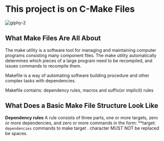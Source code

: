 # This project is on C-Make Files

![giphy-2](https://github.com/OILEGA/alx-low_level_programming/assets/117779858/2e9b6a77-0d22-4abe-8652-79c1c47eedae)

## What Make Files Are All About
 The make utility is a software tool for managing and maintaining computer programs consisting many component files. The make utility
 automatically determines which pieces of a large program need to be recompiled, and issues commands to recompile them.
 
 Makefile is a way of automating software building procedure and other complex tasks with dependencies.
 
 Makefile contains: dependency rules, macros and suffix(or implicit) rules
## What Does a Basic Make File Structure Look Like

**Dependency rules**
A rule consists of three parts, one or more targets, zero or more dependencies, and zero or more
commands in the form: 
  **target: `dependencies`
  <tab> commands to make target
  .  <tab> character MUST NOT be replaced be spaces.

